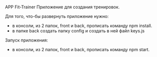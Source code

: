 APP Fit-Trainer
Приложение для создания тренировок.

Для того, что-бы развернуть приложение нужно:
- в консоли, из 2 папок, front и back, прописать команду npm install.
- в папке back создать папку config и создать в ней файл keys.js
  
Запуск приложения: 
- в консоли, из 2 папок, front и back, прописать команду npm start.
